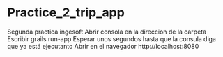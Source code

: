 # Practice_2_trip_app
Segunda practica ingesoft
Abrir consola en la direccion de la carpeta
Escribir grails run-app
Esperar unos segundos hasta que la consula diga que ya está ejecutanto
Abrir en el navegador http://localhost:8080
